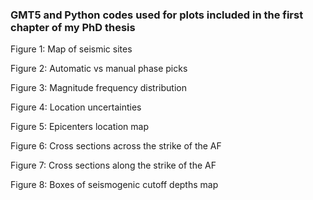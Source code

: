 ### GMT5 and Python codes used for plots included in the first chapter of my PhD thesis

Figure 1: Map of seismic sites

Figure 2: Automatic vs manual phase picks

Figure 3: Magnitude frequency distribution

Figure 4: Location uncertainties

Figure 5: Epicenters location map

Figure 6: Cross sections across the strike of the AF

Figure 7: Cross sections along the strike of the AF

Figure 8: Boxes of seismogenic cutoff depths map